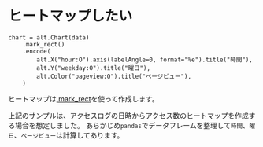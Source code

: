 # ヒートマップしたい

```console
chart = alt.Chart(data)
    .mark_rect()
    .encode(
        alt.X("hour:O").axis(labelAngle=0, format="%e").title("時間"),
        alt.Y("weekday:O").title("曜日"),
        alt.Color("pageview:Q").title("ページビュー"),
    )
```

ヒートマップは[.mark_rect](https://altair-viz.github.io/user_guide/marks/rect.html)を使って作成します。

上記のサンプルは、アクセスログの日時からアクセス数のヒートマップを作成する場合を想定しました。
あらかじめ``pandas``でデータフレームを整理して``時間``、``曜日``、``ページビュー``は計算してあります。
